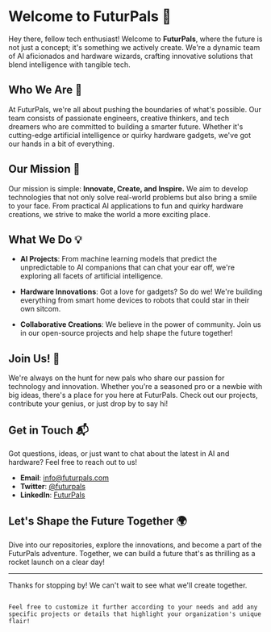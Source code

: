# Welcome to FuturPals 🚀

Hey there, fellow tech enthusiast! Welcome to **FuturPals**, where the future is not just a concept; it's something we actively create. We're a dynamic team of AI aficionados and hardware wizards, crafting innovative solutions that blend intelligence with tangible tech.

## Who We Are 🤖

At FuturPals, we're all about pushing the boundaries of what's possible. Our team consists of passionate engineers, creative thinkers, and tech dreamers who are committed to building a smarter future. Whether it's cutting-edge artificial intelligence or quirky hardware gadgets, we've got our hands in a bit of everything.

## Our Mission 🌟

Our mission is simple: **Innovate, Create, and Inspire.** We aim to develop technologies that not only solve real-world problems but also bring a smile to your face. From practical AI applications to fun and quirky hardware creations, we strive to make the world a more exciting place.

## What We Do 💡

- **AI Projects**: From machine learning models that predict the unpredictable to AI companions that can chat your ear off, we're exploring all facets of artificial intelligence.
  
- **Hardware Innovations**: Got a love for gadgets? So do we! We're building everything from smart home devices to robots that could star in their own sitcom.

- **Collaborative Creations**: We believe in the power of community. Join us in our open-source projects and help shape the future together!

## Join Us! 🤝

We're always on the hunt for new pals who share our passion for technology and innovation. Whether you're a seasoned pro or a newbie with big ideas, there's a place for you here at FuturPals. Check out our projects, contribute your genius, or just drop by to say hi!

## Get in Touch 📬

Got questions, ideas, or just want to chat about the latest in AI and hardware? Feel free to reach out to us!

- **Email**: info@futurpals.com
- **Twitter**: [@futurpals](none)
- **LinkedIn**: [FuturPals](none)

## Let's Shape the Future Together 🌍

Dive into our repositories, explore the innovations, and become a part of the FuturPals adventure. Together, we can build a future that's as thrilling as a rocket launch on a clear day!

---

Thanks for stopping by! We can't wait to see what we'll create together.

```

Feel free to customize it further according to your needs and add any specific projects or details that highlight your organization's unique flair!

